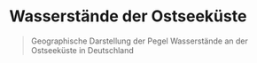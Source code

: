 # Wasserstände der Ostseeküste

> Geographische Darstellung der Pegel Wasserstände an der Ostseeküste in Deutschland
